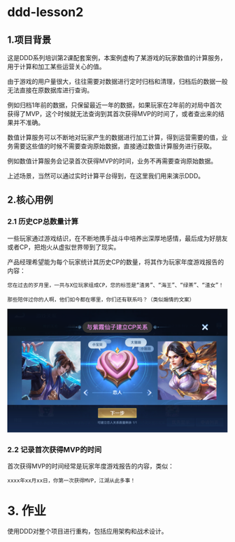 # ddd-lesson2

## 1.项目背景

这是DDD系列培训第2课配套案例，本案例虚构了某游戏的玩家数值的计算服务，用于计算和加工某些运营关心的值。

由于游戏的用户量很大，往往需要对数据进行定时归档和清理，归档后的数据一般无法直接在原数据库进行查询。

例如归档1年前的数据，只保留最近一年的数据，如果玩家在2年前的对局中首次获得了MVP，这个时候就无法查询到其首次获得MVP的时间了，或者查出来的结果并不准确。

数值计算服务可以不断地对玩家产生的数据进行加工计算，得到运营需要的值，业务需要这些值的时候不需要查询原始数据，直接通过数值计算服务进行获取。

例如数值计算服务会记录首次获得MVP的时间，业务不再需要查询原始数据。

上述场景，当然可以通过实时计算平台得到，在这里我们用来演示DDD。

## 2.核心用例

### 2.1 历史CP总数量计算

一些玩家通过游戏结识，在不断地携手战斗中培养出深厚地感情，最后成为好朋友或者CP，把炮火从虚拟世界带到了现实。

产品经理希望能为每个玩家统计其历史CP的数量，将其作为玩家年度游戏报告的内容：
```text
您在过去的岁月里，一共与X位玩家组成CP，您的标签是“渣男”、“海王”、“绿茶”、“渣女”！

那些陪伴过你的人啊，他们如今都在哪里，你们还有联系吗？（类似煽情的文案）
```
![CP](assets/cp.png)

### 2.2 记录首次获得MVP的时间

首次获得MVP的时间经常是玩家年度游戏报告的内容，类似：

```text
xxxx年xx月xx日，你第一次获得MVP，江湖从此多事！
```

# 3. 作业

使用DDD对整个项目进行重构，包括应用架构和战术设计。
